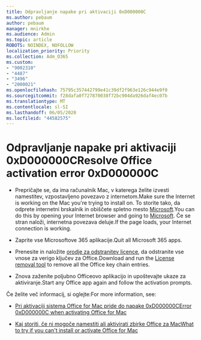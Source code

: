 ```yaml
---
title: Odpravljanje napake pri aktivaciji 0xD000000C
ms.author: pebaum
author: pebaum
manager: mnirkhe
ms.audience: Admin
ms.topic: article
ROBOTS: NOINDEX, NOFOLLOW
localization_priority: Priority
ms.collection: Adm_O365
ms.custom:
- "9002310"
- "4487"
- "3496"
- "2000021"
ms.openlocfilehash: 75795c357442799e41c39df2f963e126c944e9f0
ms.sourcegitcommit: f28dafa0f727870038f72bc904da926daf4ec07b
ms.translationtype: MT
ms.contentlocale: sl-SI
ms.lasthandoff: 06/05/2020
ms.locfileid: "44582575"
---
```

# <a name="resolve-office-activation-error-0xd000000c"></a><span data-ttu-id="0d14f-102">Odpravljanje napake pri aktivaciji 0xD000000C</span><span class="sxs-lookup"><span data-stu-id="0d14f-102">Resolve Office activation error 0xD000000C</span></span>

- <span data-ttu-id="0d14f-103">Prepričajte se, da ima računalnik Mac, v katerega želite izvesti namestitev, vzpostavljeno povezavo z internetom.</span><span class="sxs-lookup"><span data-stu-id="0d14f-103">Make sure the Internet is working on the Mac you're trying to install on.</span></span> <span data-ttu-id="0d14f-104">To storite tako, da odprete internetni brskalnik in obiščete spletno mesto [Microsoft](https://www.microsoft.com).</span><span class="sxs-lookup"><span data-stu-id="0d14f-104">You can do this by opening your Internet browser and going to [Microsoft](https://www.microsoft.com).</span></span> <span data-ttu-id="0d14f-105">Če se stran naloži, internetna povezava deluje.</span><span class="sxs-lookup"><span data-stu-id="0d14f-105">If the page loads, your Internet connection is working.</span></span>

- <span data-ttu-id="0d14f-106">Zaprite vse Microsoftove 365 aplikacije.</span><span class="sxs-lookup"><span data-stu-id="0d14f-106">Quit all Microsoft 365 apps.</span></span>

- <span data-ttu-id="0d14f-107">Prenesite in naložite [orodje za odstranitev licence](https://go.microsoft.com/fwlink/?linkid=849815), da odstranite vse vnose za verigo ključev za Office.</span><span class="sxs-lookup"><span data-stu-id="0d14f-107">Download and run the [License removal tool](https://go.microsoft.com/fwlink/?linkid=849815) to remove all the Office key chain entries.</span></span>

- <span data-ttu-id="0d14f-108">Znova zaženite poljubno Officeovo aplikacijo in upoštevajte ukaze za aktiviranje.</span><span class="sxs-lookup"><span data-stu-id="0d14f-108">Start any Office app again and follow the activation prompts.</span></span>

<span data-ttu-id="0d14f-109">Če želite več informacij, si oglejte:</span><span class="sxs-lookup"><span data-stu-id="0d14f-109">For more information, see:</span></span>

- [<span data-ttu-id="0d14f-110">Pri aktivaciji sistema Office for Mac pride do napake 0xD000000C</span><span class="sxs-lookup"><span data-stu-id="0d14f-110">Error 0xD000000C when activating Office for Mac</span></span>](https://support.office.com/article/error-0xd000000c-when-activating-office-for-mac-da865931-4658-4829-ba2d-8133390c6d25)

- [<span data-ttu-id="0d14f-111">Kaj storiti, če ni mogoče namestiti ali aktivirati zbirke Office za Mac</span><span class="sxs-lookup"><span data-stu-id="0d14f-111">What to try if you can't install or activate Office for Mac</span></span>](https://support.office.com/article/what-to-try-if-you-can-t-install-or-activate-office-for-mac-5efba2b4-b1e6-4e5f-bf3c-6ab945d03dea)
